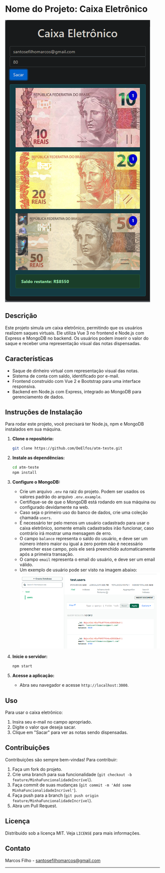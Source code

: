 # Nome do Projeto: Caixa Eletrônico
    
![Exemplo de usuário](/public/readme/img.png)

## Descrição

Este projeto simula um caixa eletrônico, permitindo que os usuários realizem saques virtuais. Ele utiliza Vue 3 no frontend e Node.js com Express e MongoDB no backend. Os usuários podem inserir o valor do saque e receber uma representação visual das notas dispensadas.

## Características

- Saque de dinheiro virtual com representação visual das notas.
- Sistema de conta com saldo, identificado por e-mail.
- Frontend construído com Vue 2 e Bootstrap para uma interface responsiva.
- Backend em Node.js com Express, integrado ao MongoDB para gerenciamento de dados.

## Instruções de Instalação

Para rodar este projeto, você precisará ter Node.js, npm e MongoDB instalados em sua máquina.

1. **Clone o repositório:**
   ```bash
   git clone https://github.com/DeElfos/atm-teste.git
   ```

2. **Instale as dependências:**
   ```bash
   cd atm-teste
   npm install
   ```

3. **Configure o MongoDB:**
    - Crie um arquivo `.env` na raiz do projeto. Podem ser usados os valores padrão do arquivo `.env.example`.
    - Certifique-se de que o MongoDB está rodando em sua máquina ou configurado devidamente na web.
    - Caso seja o primeiro uso do banco de dados, crie uma coleção chamada `users`.
    - É necessário ter pelo menos um usuário cadastrado para usar o caixa eletrônico, somente emails cadastrados irão funcionar, caso contrário irá mostrar uma mensagem de erro.
    - O campo `balance` representa o saldo do usuário, e deve ser um número inteiro maior ou igual a zero porém não é necessário preencher esse campo, pois ele será preenchido automaticamente após a primeira transação.
    - O campo `email` representa o email do usuário, e deve ser um email válido.
    - Um exemplo de usuário pode ser visto na imagem abaixo:
    ![Exemplo de usuário](/public/readme/user_table_mongo.png)

4. **Inicie o servidor:**
   ```bash
   npm start
   ```

5. **Acesse a aplicação:**
    - Abra seu navegador e acesse `http://localhost:3000`.

## Uso

Para usar o caixa eletrônico:

1. Insira seu e-mail no campo apropriado.
2. Digite o valor que deseja sacar.
3. Clique em "Sacar" para ver as notas sendo dispensadas.

## Contribuições

Contribuições são sempre bem-vindas! Para contribuir:

1. Faça um fork do projeto.
2. Crie uma branch para sua funcionalidade (`git checkout -b feature/MinhaFuncionalidadeIncrível`).
3. Faça commit de suas mudanças (`git commit -m 'Add some MinhaFuncionalidadeIncrível'`).
4. Faça push para a branch (`git push origin feature/MinhaFuncionalidadeIncrível`).
5. Abra um Pull Request.

## Licença

Distribuído sob a licença MIT. Veja `LICENSE` para mais informações.

## Contato

Marcos Filho - santosefilhomarcos@gmail.com

---
